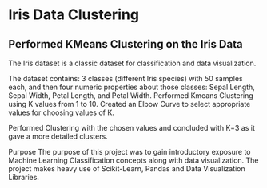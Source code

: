 # Iris Data Clustering
## Performed KMeans Clustering on the Iris Data
The Iris dataset is a classic dataset for classification and data visualization.

The dataset contains: 3 classes (different Iris species) with 50 samples each, and then four numeric properties about those classes: Sepal Length, Sepal Width, Petal Length, and Petal Width.
Performed Kmeans Clustering using K values from 1 to 10. Created an Elbow Curve to select appropriate values for choosing values of K.

Performed Clustering with the chosen values and concluded with K=3 as it gave a more detailed clusters.

Purpose
The purpose of this project was to gain introductory exposure to Machine Learning Classification concepts along with data visualization. The project makes heavy use of Scikit-Learn, Pandas and Data Visualization Libraries.
